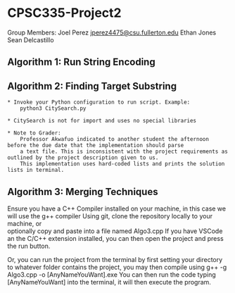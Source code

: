 # CPSC335-Project2
Group Members:
Joel Perez jperez4475@csu.fullerton.edu
Ethan Jones
Sean Delcastillo
  ## Algorithm 1: Run String Encoding
  ## Algorithm 2: Finding Target Substring
    * Invoke your Python configuration to run script. Example:
        python3 CitySearch.py
        
    * CitySearch is not for import and uses no special libraries
    
    * Note to Grader:
        Professor Akwafuo indicated to another student the afternoon before the due date that the implementation should parse
        a text file. This is inconsistent with the project requirements as outlined by the project description given to us. 
        This implementation uses hard-coded lists and prints the solution lists in terminal.
  ## Algorithm 3: Merging Techniques
Ensure you have a C++ Compiler installed on your machine, in this case we will use the g++ compiler Using git, clone the repository locally to your machine, or   
optionally copy and paste into a file named Algo3.cpp If you have VSCode an the C/C++ extension installed, you can then open the project and press the run button.

Or, you can run the project from the terminal by first setting your directory to whatever folder contains the project, you may then compile using g++ -g Algo3.cpp -o 
[AnyNameYouWant].exe You can then run the code typing [AnyNameYouWant] into the terminal, it will then execute the program.
